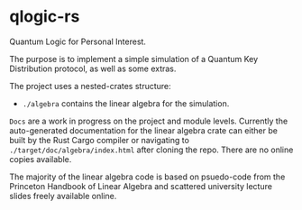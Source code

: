 # qlogic-rs
Quantum Logic for Personal Interest.

The purpose is to implement a simple simulation of a Quantum Key Distribution protocol, as well as some extras.

The project uses a nested-crates structure:
- `./algebra` contains the linear algebra for the simulation.

`Docs` are a work in progress on the project and module levels. Currently the auto-generated documentation for the linear algebra crate can either be built by the Rust Cargo compiler or navigating to `./target/doc/algebra/index.html` after cloning the repo. There are no online copies available.

The majority of the linear algebra code is based on psuedo-code from the Princeton Handbook of Linear Algebra and scattered university lecture slides freely available online. 